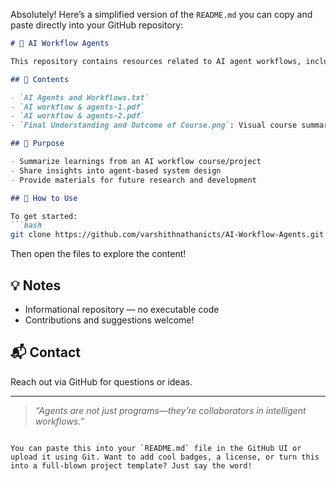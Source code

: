 Absolutely! Here’s a simplified version of the `README.md` you can copy and paste directly into your GitHub repository:

```markdown
# 🤖 AI Workflow Agents

This repository contains resources related to AI agent workflows, including documentation, visual summaries, and reference materials.

## 📘 Contents

- `AI Agents and Workflows.txt`
- `AI workflow & agents-1.pdf`
- `AI workflow & agents-2.pdf`
- `Final Understanding and Outcome of Course.png`: Visual course summary

## 🎯 Purpose

- Summarize learnings from an AI workflow course/project
- Share insights into agent-based system design
- Provide materials for future research and development

## 🚀 How to Use

To get started:
```bash
git clone https://github.com/varshithnathanicts/AI-Workflow-Agents.git
```
Then open the files to explore the content!

## 💡 Notes

- Informational repository — no executable code
- Contributions and suggestions welcome!

## 📬 Contact

Reach out via GitHub for questions or ideas.

---

> _“Agents are not just programs—they’re collaborators in intelligent workflows.”_
```

You can paste this into your `README.md` file in the GitHub UI or upload it using Git. Want to add cool badges, a license, or turn this into a full-blown project template? Just say the word!

